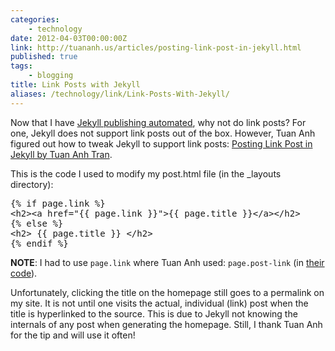 ```yaml
---
categories:
    - technology
date: 2012-04-03T00:00:00Z
link: http://tuananh.us/articles/posting-link-post-in-jekyll.html
published: true
tags:
    - blogging
title: Link Posts with Jekyll
aliases: /technology/link/Link-Posts-With-Jekyll/
---
```


Now that I have [Jekyll publishing automated][auto], why not do link posts? For one, Jekyll does not support link posts out of the box. However, Tuan Anh figured out how to tweak Jekyll to support link posts: [Posting Link Post in Jekyll by Tuan Anh Tran][link].

This is the code I used to modify my post.html file (in the _layouts directory):

<pre>
&#123;&#37; if page.link &#37;&#125;  
&lt;h2&gt;&lt;a href="&#123;&#123; page.link &#125;&#125;"&gt;&#123;&#123; page.title &#125;&#125;&lt;/a&gt;&lt;/h2&gt;  
&#123;&#37; else &#37;&#125;  
&lt;h2&gt; &#123;&#123; page.title &#125;&#125; &lt;/h2&gt;  
&#123;&#37; endif &#37;&#125;
</pre>

**NOTE**: I had to use `page.link` where Tuan Anh used: `page.post-link` (in [their code][gist]).

Unfortunately, clicking the title on the homepage still goes to a permalink on my site. It is not until one visits the actual, individual (link) post when the title is hyperlinked to the source. This is due to Jekyll not knowing the internals of any post when generating the homepage. Still, I thank Tuan Anh for the tip and will use it often!

[auto]: /2012/03/Automating-Jekyll/ "Automating Jekyll by Brandon Bohling"
[link]: http://tuananh.us/articles/posting-link-post-in-jekyll.html "Posting Link Post in Jekyll - Tuan Anh Tran"
[gist]: https://gist.github.com/1569797 "Code to enable link posting in Jekyll by Tuan Anh Tran"